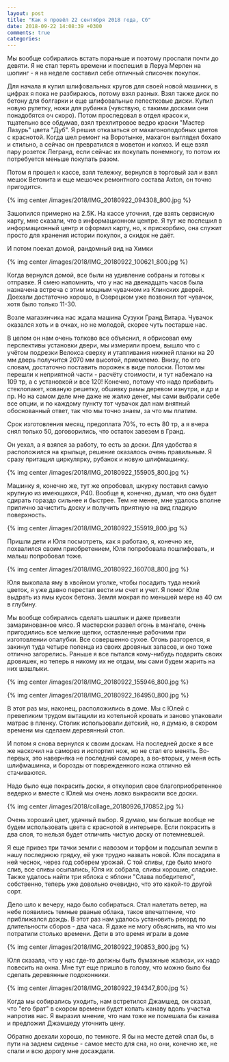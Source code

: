 ```yaml
---
layout: post
title: "Как я провёл 22 сентября 2018 года, Сб"
date: 2018-09-22 14:08:39 +0300
comments: true
categories: 
---
```

Мы вообще собирались встать пораньше и поэтому проспали почти до девяти. Я не стал терять времени и поспешил в Леруа Мерлен на шопинг - я на неделе составил себе отличный списочек покупок.

Для начала я купил шлифовальных кругов для своей новой машинки, в цифрах я пока не разбираюсь, потому взял разных. Взял также диск по бетону для болгарки и еще шлифовальные лепестковые диски. Купил новую рулетку, ножи для рубанка (чувствую, с такими досками они понадобятся оч скоро). Потом проследовал в отдел красок и, тщательно все обдумав, взял трехлитровое ведро краски "Мастер Лазурь" цвета "Дуб". Я решил отказаться от махагоноподобных цветов с краснотой. Когда шел ремонт на Воротынке, махагон выглядел бохато и стильно, а сейчас он превратился в моветон и колхоз. И еще взял пару розеток Легранд, если сейчас их покупать понемногу, то потом их потребуется меньше покупать разом.

Потом я прошел к кассе, взял тележку, вернулся в торговый зал и взял мешок Ветонита и еще мешочек ремонтного состава Axton, он точно пригодится.

{% img center /images/2018/IMG_20180922_094308_800.jpg %}

Зашопился примерно на 2.5К. На кассе уточнил, где взять сервисную карту, мне сказали, что в информационном центре. Я тут же поспешил в информационный центр и оформил карту, но, к прискорбию, она служит просто для хранения истории покупок, а скидок не даёт.

И потом поехал домой, рандомный вид на Химки

{% img center /images/2018/IMG_20180922_100621_800.jpg %}

Когда вернулся домой, все были на удивление собраны и готовы к отправке. Я смею напомнить, что у нас на двенадцать часов была назначена встреча с этим мощным чувачком из Клинских дверей. Доехали достаточно хорошо, в Озерецком уже позвонил тот чувачок, хотя было только 11-30.

Возле магазинчика нас ждала машина Сузуки Гранд Витара. Чувачок оказался хоть и в очках, но не молодой, скорее чуть постарше нас.

В целом он нам очень толково все объяснил, я обрисовал ему перспективы установки двери, мы измерили проем, вышло что с учётом подрезки Велокса сверху и утапливания нижней планки на 20 мм дверь получится 2070 мм высотой, приемлемо. Внизу, по его словам, достаточно поставить порожек в виде полоски. Потом мы перешли к неприятной части - расчёту стоимости, и тут набежало на 109 тр, а с установкой и все 120! Конечно, потому что надо прибавить стеклопакет, кованую решетку, обшивку рамы деревом изнутри, и др и пр. Но на самом деле мне даже не жалко денег, мы сами выбрали себе все опции, и по каждому пункту тот чувачок дал нам внятный обоснованный ответ, так что мы точно знаем, за что мы платим.

Срок изготовления месяц, предоплата 70%, то есть 80 тр, а я вчера снял только 50, договорились, что остаток завезем в Гранд.

Он уехал, а я взялся за работу, то есть за доски. Для удобства я расположился на крыльце, решение оказалось очень правильным. Я сразу притащил циркулярку, рубанок и новую шлифмашинку. 

{% img center /images/2018/IMG_20180922_155905_800.jpg %}

Машинку я, конечно же, тут же опробовал, шкурку поставил самую крупную из имеющихся, Р40. Вообще я, конечно, думал, что она будет сдирать гораздо сильнее и быстрее. Тем не менее, мне удалось вполне прилично зачистить доску и получить приятную на вид гладкую поверхность.

{% img center /images/2018/IMG_20180922_155919_800.jpg %}

Пришли дети и Юля посмотреть, как я работаю, я, конечно же, похвалился своим приобретением, Юля попробовала пошлифовать, и малыш попробовал тоже.

{% img center /images/2018/IMG_20180922_160708_800.jpg %}

Юля выкопала яму в хвойном уголке, чтобы посадить туда некий цветок, я уже давно перестал вести им счет и учет. Я помог Юле выдрать из ямы кусок бетона. Земля мокрая по меньшей мере на 40 см в глубину.

Мы вообще собирались сделать шашлык и даже привезли замаринованное мясо. Я мастерски развел огонь в мангале, очень пригодились все мелкие щепки, оставленные рабочими при изготовлении опалубки. Все совершенно сухое. Огонь разгорелся, я закинул туда четыре поленца из своих дровяных запасов, и оно тоже отлично загорелись. Раньше я все пытался кому-нибудь подарить своих дровишек, но теперь я никому их не отдам, мы сами будем жарить на них шашлыки.

{% img center /images/2018/IMG_20180922_155946_800.jpg %}

{% img center /images/2018/IMG_20180922_164950_800.jpg %}

В этот раз мы, наконец, расположились в доме. Мы с Юлей с превеликим трудом вытащили из котельной кровать и заново упаковали матрас в пленку. Столик использовали детский, но, я думаю, в скором времени мы сделаем деревянный стол.

И потом я снова вернулся к своим доскам. На последней доске я все же наскочил на саморез и испортил нож, но не стал его менять. Во-первых, это наверняка не последний саморез, а во-вторых, у меня есть шлифмашинка, и борозды от поврежденного ножа отлично ей стачиваются.

Надо было еще покрасить доски, я откупорил свое благоприобретенное ведерко и вместе с Юлей мы очень ловко выкрасили все доски.

{% img center /images/2018/collage_20180926_170852.jpg %}

Очень хороший цвет, удачный выбор. Я думаю, мы больше вообще не будем использовать цвета с краснотой в интерьере. Если покрасить в два слоя, то нельзя будет отличить чистую доску от потемневшей.

Я еще привез три тачки земли с навозом и торфом и подсыпал земли в нашу последнюю грядку, её уже трудно назвать новой. Юля посадила в ней чеснок, через год соберем урожай. С той сливы, где было много слив, все сливы осыпались, Юля их собрала, сливы хорошие, сладкие. Также удалось найти три яблока с яблони "Слава победителю", собственно, теперь уже довольно очевидно, что это какой-то другой сорт.

Дело шло к вечеру, надо было собираться. Стал налетать ветер, на небе появились темные рваные облака, такое впечатление, что приближался дождь. В этот раз нам удалось установить рекорд по длительности сборов - два часа. Я даже не могу объяснить, на что мы потратили столько времени. Дети в это время играли в доме

{% img center /images/2018/IMG_20180922_190853_800.jpg %}

Юля сказала, что у нас где-то должны быть бумажные жалюзи, их надо повесить на окна. Мне тут еще пришло в голову, что можно было бы сделать деревянные подоконники.

{% img center /images/2018/IMG_20180922_194347_800.jpg %}

Когда мы собирались уходить, нам встретился Джамшед, он сказал, что "его брат" в скором времени будет копать канаву вдоль участка напротив нас. Я выразил мнение, что нам тоже не помешала бы канава и предложил Джамшеду уточнить цену.

Обратно доехали хорошо, по темноте. Я бы на месте детей спал бы, в пути на заднем сиденье - самое место для сна, но они, конечно же, не спали и всю дорогу мне досаждали.